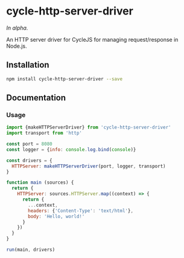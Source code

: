 # cycle-http-server-driver

*In alpha.*

An HTTP server driver for CycleJS for managing request/response in Node.js.

## Installation

```sh
npm install cycle-http-server-driver --save
```

## Documentation

### Usage

```js
import {makeHTTPServerDriver} from 'cycle-http-server-driver'
import transport from 'http'

const port = 8080
const logger = {info: console.log.bind(console)}

const drivers = {
  HTTPServer: makeHTTPServerDriver(port, logger, transport)
}

function main (sources) {
  return {
    HTTPServer: sources.HTTPServer.map((context) => {
      return {
        ...context,
        headers: {'Content-Type': 'text/html'},
        body: 'Hello, world!'
      }
    })
  }
}

run(main, drivers)
```
